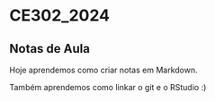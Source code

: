 # CE302_2024
## Notas de Aula

Hoje aprendemos como criar notas em Markdown.

Também aprendemos como linkar o git e o RStudio :)